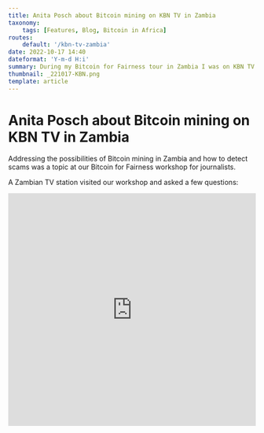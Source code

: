 ```yaml
---
title: Anita Posch about Bitcoin mining on KBN TV in Zambia
taxonomy:
    tags: [Features, Blog, Bitcoin in Africa]
routes:
    default: '/kbn-tv-zambia'
date: 2022-10-17 14:40
dateformat: 'Y-m-d H:i'
summary: During my Bitcoin for Fairness tour in Zambia I was on KBN TV talking about Bitcoin mining and scams.
thumbnail: _221017-KBN.png
template: article
---
```


# Anita Posch about Bitcoin mining on KBN TV in Zambia

Addressing the possibilities of Bitcoin mining in Zambia and how to detect scams was a topic at our Bitcoin for Fairness workshop for journalists. 

A Zambian TV station visited our workshop and asked a few questions:

<iframe width="100%" height="473" src="https://www.youtube.com/embed/31-3_L2ywW0" title="YouTube video player" frameborder="0" allow="accelerometer; autoplay; clipboard-write; encrypted-media; gyroscope; picture-in-picture" allowfullscreen></iframe>
